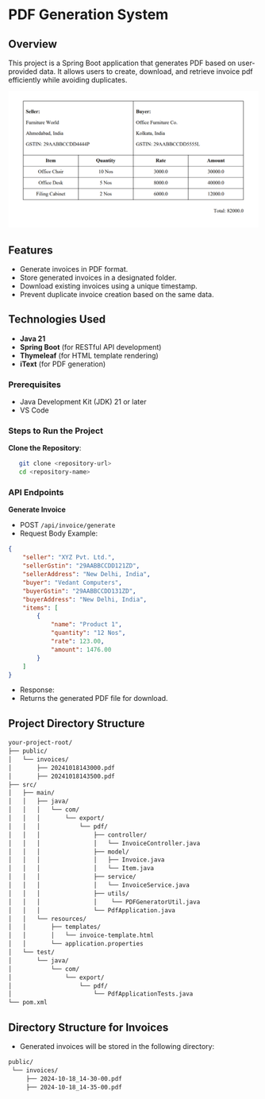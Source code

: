 # PDF Generation System

## Overview
This project is a Spring Boot application that generates PDF based on user-provided data. It allows users to create, download, and retrieve invoice pdf efficiently while avoiding duplicates.

![Sample Invoice](public/invoices/example_invoice.png)

## Features
- Generate invoices in PDF format.
- Store generated invoices in a designated folder.
- Download existing invoices using a unique timestamp.
- Prevent duplicate invoice creation based on the same data.

## Technologies Used
- **Java 21**
- **Spring Boot** (for RESTful API development)
- **Thymeleaf** (for HTML template rendering)
- **iText** (for PDF generation)

### Prerequisites
- Java Development Kit (JDK) 21 or later
- VS Code

### Steps to Run the Project
   **Clone the Repository**:
``` bash
   git clone <repository-url>
   cd <repository-name> 
```

### API Endpoints
**Generate Invoice**
- POST `/api/invoice/generate`
- Request Body Example:
```json
{
    "seller": "XYZ Pvt. Ltd.",
    "sellerGstin": "29AABBCCDD121ZD",
    "sellerAddress": "New Delhi, India",
    "buyer": "Vedant Computers",
    "buyerGstin": "29AABBCCDD131ZD",
    "buyerAddress": "New Delhi, India",
    "items": [
        {
            "name": "Product 1",
            "quantity": "12 Nos",
            "rate": 123.00,
            "amount": 1476.00
        }
    ]
} 
```

- Response:
- Returns the generated PDF file for download.

## Project Directory Structure
``` bash
your-project-root/
├── public/
│   └── invoices/
│       ├── 20241018143000.pdf
│       ├── 20241018143500.pdf
├── src/
│   ├── main/
│   │   ├── java/
│   │   │   └── com/
│   │   │       └── export/
│   │   │           └── pdf/
│   │   │               ├── controller/
│   │   │               │   └── InvoiceController.java
│   │   │               ├── model/
│   │   │               │   ├── Invoice.java
│   │   │               │   └── Item.java
│   │   │               ├── service/
│   │   │               │   └── InvoiceService.java
│   │   │               ├── utils/
│   │   │               │    └── PDFGeneratorUtil.java
│   │   │               └── PdfApplication.java 
│   │   └── resources/
│   │       ├── templates/
│   │       │   └── invoice-template.html
│   │       └── application.properties
│   └── test/
│       └── java/
│           └── com/
│               └── export/
│                   └── pdf/
│                       └── PdfApplicationTests.java
└── pom.xml

```

## Directory Structure for Invoices
- Generated invoices will be stored in the following directory:
``` bash
public/
 └── invoices/
     ├── 2024-10-18_14-30-00.pdf
     ├── 2024-10-18_14-35-00.pdf
```
